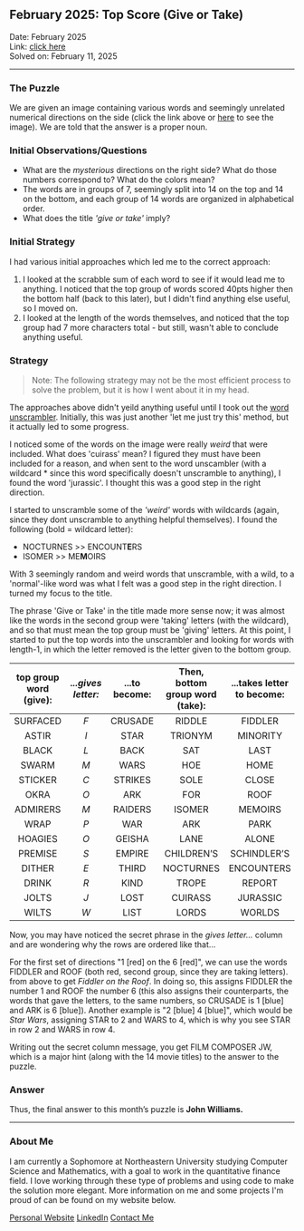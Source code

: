 
## February 2025: Top Score (Give or Take)
Date: February 2025  
Link: [click here](https://www.janestreet.com/puzzles/top-score-give-or-take-index/)  
Solved on: February 11, 2025  

---

### The Puzzle

We are given an image containing various words and seemingly unrelated numerical directions on the side (click the link above or  [here](https://www.janestreet.com/puzzles/top-score-give-or-take.jpg)  to see the image). We are told that the answer is a proper noun.

### Initial Observations/Questions

- What are the *mysterious* directions on the right side? What do those numbers correspond to? What do the colors mean?
- The words are in groups of 7, seemingly split into 14 on the top and 14 on the bottom, and each group of 14 words are organized in alphabetical order.
- What does the title *'give or take'* imply? 

### Initial Strategy

I had various initial approaches which led me to the correct approach:

 1. I looked at the scrabble sum of each word to see if it would lead me to anything. I noticed that the top group of words scored 40pts higher then the bottom half (back to this later), but I didn't find anything else useful, so I moved on.
 2. I looked at the length of the words themselves, and noticed that the top group had 7 more characters total - but still, wasn't able to conclude anything useful.

### Strategy

> Note: The following strategy may not be the most efficient process to solve the problem, but it is how I went about it in my head.

The approaches above didn't yeild anything useful until I took out the [word unscrambler](https://wordunscrambler.me). Initially, this was just another 'let me just try this' method, but it actually led to some progress.

I noticed some of the words on the image were really *weird* that were included. What does 'cuirass' mean? I figured they must have been included for a reason, and when sent to the word unscambler (with a wildcard * since this word specifically doesn't unscramble to anything), I found the word 'jurassic'. I thought this was a good step in the right direction.

I started to unscramble some of the *'weird'* words with wildcards (again, since they dont unscramble to anything helpful themselves). I found the following (bold = wildcard letter):

- NOCTURNES >> ENCOUNT**E**RS
- ISOMER >> ME**M**OIRS

With 3 seemingly random and weird words that unscramble, with a wild, to a 'normal'-like word was what I felt was a good step in the right direction. I turned my focus to the title. 

The phrase 'Give or Take' in the title made more sense now; it was almost like the words in the second group were 'taking' letters (with the wildcard), and so that must mean the top group must be 'giving' letters. At this point, I started to put the top words into the unscrambler and looking for words with length-1, in which the letter removed is the letter given to the bottom group. 

| top group word (give): | *...gives letter:* | ...to become: | Then, bottom group word (take): | ...takes letter to become: |
|:-----:|:-----:|:-----:|:-----:|:-----:|
| SURFACED | *F* | CRUSADE | RIDDLE | FIDDLER |
| ASTIR | *I* | STAR | TRIONYM | MINORITY |
| BLACK | *L* | BACK | SAT | LAST |
| SWARM | *M* | WARS | HOE | HOME |
| STICKER | *C* | STRIKES | SOLE | CLOSE |
| OKRA | *O* | ARK | FOR | ROOF |
| ADMIRERS | *M* | RAIDERS | ISOMER | MEMOIRS |
| WRAP | *P* | WAR | ARK | PARK |
| HOAGIES | *O* | GEISHA | LANE | ALONE |
| PREMISE | *S* | EMPIRE | CHILDREN’S | SCHINDLER’S |
| DITHER | *E* | THIRD | NOCTURNES | ENCOUNTERS |
| DRINK | *R* | KIND | TROPE | REPORT |
| JOLTS | *J* | LOST | CUIRASS | JURASSIC |
| WILTS | *W* | LIST | LORDS | WORLDS |


Now, you may have noticed the secret phrase in the *gives letter...* column and are wondering why the rows are ordered like that...

For the first set of directions "1 [red] on the 6 [red]", we can use the words FIDDLER and ROOF (both red, second group, since they are taking letters). from above to get *Fiddler on the Roof*. In doing so, this assigns FIDDLER the number 1 and ROOF the number 6 (this also assigns their counterparts, the words that gave the letters, to the same numbers, so CRUSADE is 1 [blue] and ARK is 6 [blue]). Another example is "2 [blue] 4 [blue]", which would be *Star Wars*, assigning STAR to 2 and WARS to 4, which is why you see STAR in row 2 and WARS in row 4.

Writing out the secret column message, you get FILM COMPOSER JW, which is a major hint (along with the 14 movie titles) to the answer to the puzzle.


### Answer

Thus, the final answer to this month’s puzzle is **John Williams.**


---

### About Me

I am currently a Sophomore at Northeastern University studying Computer Science and Mathematics, with a goal to work in the quantitative finance field. I love working through these type of problems and using code to make the solution more elegant. More information on me and some projects I'm proud of can be found on my website below.

[Personal Website](https://www.maxcyrusmayer.com)
[LinkedIn](https://www.linkedin.com/in/max-mayerr/)
[Contact Me](mailto:max@maxcyrusmayer.com)
